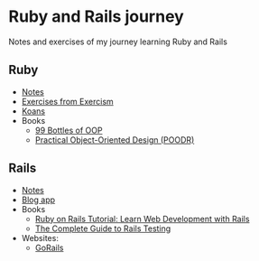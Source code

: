 # Ruby and Rails journey

Notes and exercises of my journey learning Ruby and Rails

## Ruby

- [Notes](ruby/NOTES.md)
- [Exercises from Exercism](www.exercism.org/tracks/ruby)
- [Koans](https://www.rubykoans.com/)
- Books
  - [99 Bottles of OOP](https://sandimetz.com/99bottles)
  - [Practical Object-Oriented Design (POODR)](https://www.informit.com/store/practical-object-oriented-design-an-agile-primer-using-9780134456478?ranMID=24808)

## Rails

- [Notes](rails/NOTES.md)
- [Blog app](https://d1snj8sshb5u7m.cloudfront.net/Rails7.mp4)
- Books
  - [Ruby on Rails Tutorial: Learn Web Development with Rails](https://www.amazon.es/dp/0136702651)
  - [The Complete Guide to Rails Testing](https://www.codewithjason.com/complete-guide-to-rails-testing/)
- Websites:
  - [GoRails](https://gorails.com/)
